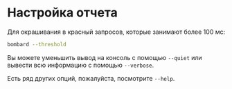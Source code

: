 # Настройка отчета

Для окрашивания в красный запросов, которые занимают более 100 мс:

```bash
bombard --threshold
```

Вы можете уменьшить вывод на консоль с помощью `--quiet` или вывести всю информацию с помощью `--verbose`.

Есть ряд других опций, пожалуйста, посмотрите `--help`.